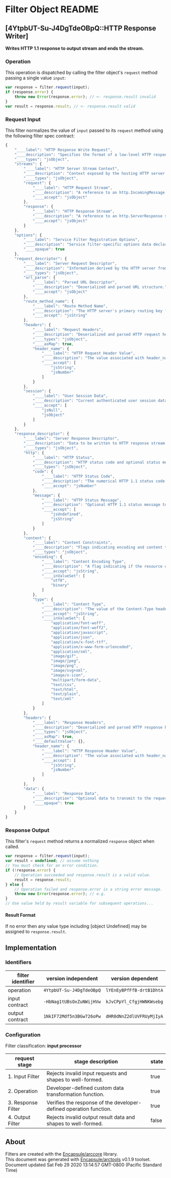 # Filter Object README

## [4YtpbUT-Su-J4DgTdeOBpQ::HTTP Response Writer]

**Writes HTTP 1.1 response to output stream and ends the stream.**

### Operation

This operation is dispatched by calling the filter object's `request` method passing a single value `input`:

```JavaScript
var response = filter.request(input);
if (response.error) {
    throw new Error(response.error); // <- response.result invalid
}
var result = response.result; // <- response.result valid
```

### Request Input

This filter normalizes the value of `input` passed to its `request` method using the following filter spec contract:

```JavaScript
{
    "____label": "HTTP Response Write Request",
    "____description": "Specifies the format of a low-level HTTP response write request.",
    "____types": "jsObject",
    "streams": {
        "____label": "HTTP Server Stream Context",
        "____description": "Context exposed by the hosting HTTP server to a plugin service filter.",
        "____types": "jsObject",
        "request": {
            "____label": "HTTP Request Stream",
            "____description": "A reference to an http.IncomingMessage stream passed from the HTTP server.",
            "____accept": "jsObject"
        },
        "response": {
            "____label": "HTTP Response Stream",
            "____description": "A reference to an http.ServerResponse stream passed from the HTTP server.",
            "____accept": "jsObject"
        }
    },
    "options": {
        "____label": "Service Filter Registration Options",
        "____description": "Service filter-specific options data declared by the developer, and passed to the service by holism server.",
        "____opaque": true
    },
    "request_descriptor": {
        "____label": "Server Request Descriptor",
        "____description": "Information derived by the HTTP server from the incoming request stream. Most service filters are able to perform their function accessing only the data in this namespace without need for access to streams.request",
        "____types": "jsObject",
        "url_parse": {
            "____label": "Parsed URL Descriptor",
            "____description": "Deserialized and parsed URL structure.",
            "____accept": "jsObject"
        },
        "route_method_name": {
            "____label": "Route Method Name",
            "____description": "The HTTP server's primary routing key for this request composed of METHOD:pathname.",
            "____accept": "jsString"
        },
        "headers": {
            "____label": "Request Headers",
            "____description": "Deserialized and parsed HTTP request headers map",
            "____types": "jsObject",
            "____asMap": true,
            "header_name": {
                "____label": "HTTP Request Header Value",
                "____description": "The value associated with header_name in the headers map.",
                "____accept": [
                    "jsString",
                    "jsNumber"
                ]
            }
        },
        "session": {
            "____label": "User Session Data",
            "____description": "Current authenticated user session data. Or, the anonymous user's default session data.",
            "____accept": [
                "jsNull",
                "jsObject"
            ]
        }
    },
    "response_descriptor": {
        "____label": "Server Response Descriptor",
        "____description": "Data to be written to HTTP response stream.",
        "____types": "jsObject",
        "http": {
            "____label": "HTTP Status",
            "____description": "HTTP status code and optional status message.",
            "____types": "jsObject",
            "code": {
                "____label": "HTTP Status Code",
                "____description": "The numerical HTTP 1.1 status code to return to the remote HTTP client.",
                "____accept": "jsNumber"
            },
            "message": {
                "____label": "HTTP Status Message",
                "____description": "Optional HTTP 1.1 status message to include with status code returned to client.",
                "____accept": [
                    "jsUndefined",
                    "jsString"
                ]
            }
        },
        "content": {
            "____label": "Content Constraints",
            "____description": "Flags indicating encoding and content type of the response.",
            "____types": "jsObject",
            "encoding": {
                "____label": "Content Encoding Type",
                "____description": "A flag indicating if the resource data should be passed as a UTF8 string or binary payload.",
                "____accept": "jsString",
                "____inValueSet": [
                    "utf8",
                    "binary"
                ]
            },
            "type": {
                "____label": "Content Type",
                "____description": "The value of the Content-Type header to return along with the indicated resource.",
                "____accept": "jsString",
                "____inValueSet": [
                    "application/font-woff",
                    "application/font-woff2",
                    "application/javascript",
                    "application/json",
                    "application/x-font-ttf",
                    "application/x-www-form-urlencoded",
                    "application/xml",
                    "image/gif",
                    "image/jpeg",
                    "image/png",
                    "image/svg+xml",
                    "image/x-icon",
                    "multipart/form-data",
                    "text/css",
                    "text/html",
                    "text/plain",
                    "text/xml"
                ]
            }
        },
        "headers": {
            "____label": "Response Headers",
            "____description": "Deserialized and parsed HTTP response headers map.",
            "____types": "jsObject",
            "____asMap": true,
            "____defaultValue": {},
            "header_name": {
                "____label": "HTTP Response Header Value",
                "____description": "The value associated with header_name in the headers map.",
                "____accept": [
                    "jsString",
                    "jsNumber"
                ]
            }
        },
        "data": {
            "____label": "Response Data",
            "____description": "Optional data to transmit to the requesting HTTP client.",
            "____opaque": true
        }
    }
}
```


### Response Output

This filter's `request` method returns a normalized `response` object when called.

```JavaScript
var response = filter.request(input);
var result = undefined; // assume nothing
// You must check for an error condition.
if (!response.error) {
    // Operation succeeded and response.result is a valid value.
    result = response.result;
} else {
    // Operation failed and response.error is a string error message.
    throw new Error(response.error); // e.g.
}
// Use value held by result variable for subsequent operations...
```
#### Result Format

If no error then any value type including [object Undefined] may be assigned to `response.result`.


## Implementation

### Identifiers

| filter identifier | version independent | version dependent |
|--------|---------------------|-------------------|
| operation | `4YtpbUT-Su-J4DgTdeOBpQ` | `lYEnEyBPfFfB-drtB1DhtA` |
| input contract | `-HbNag1tUBsOxZuNWijHVw` | `kJvCPpYl_CfgjHWNKWsebg` |
| output contract | `1NkIF72Mdf5n3BGw726oPw` | `dHR0dNnZ2dlUVFRUyMjIyA` |

### Configuration
Filter classification:  **input processor**

| request stage | stage description | state |
|-------|---------|---------------|
| 1. Input Filter | Rejects invalid input requests and shapes to well-formed. | true |
| 2. Operation | Developer-defined custom data transformation function. | true |
| 3. Response Filter | Verifies the response of the developer-defined operation function. | true |
| 4. Output Filter | Rejects invalid output result data and shapes to well-formed. | false |

## About
Filters are created with the [Encapsule/arccore](https://github.com/Encapsule/arccore/) library.<br>
This document was generated with [Encapsule/arctools](https://github.com/Encapsule/arctools/) v0.1.9 toolset.<br>
Document updated Sat Feb 29 2020 13:14:57 GMT-0800 (Pacific Standard Time)

